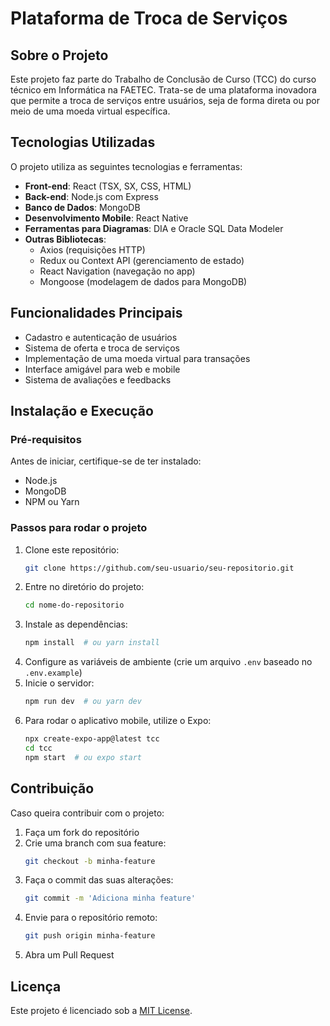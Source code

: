 # Plataforma de Troca de Serviços

## Sobre o Projeto
Este projeto faz parte do Trabalho de Conclusão de Curso (TCC) do curso técnico em Informática na FAETEC. Trata-se de uma plataforma inovadora que permite a troca de serviços entre usuários, seja de forma direta ou por meio de uma moeda virtual específica.

## Tecnologias Utilizadas
O projeto utiliza as seguintes tecnologias e ferramentas:
- **Front-end**: React (TSX, SX, CSS, HTML)
- **Back-end**: Node.js com Express
- **Banco de Dados**: MongoDB
- **Desenvolvimento Mobile**: React Native
- **Ferramentas para Diagramas**: DIA e Oracle SQL Data Modeler
- **Outras Bibliotecas**:
  - Axios (requisições HTTP)
  - Redux ou Context API (gerenciamento de estado)
  - React Navigation (navegação no app)
  - Mongoose (modelagem de dados para MongoDB)

## Funcionalidades Principais
- Cadastro e autenticação de usuários
- Sistema de oferta e troca de serviços
- Implementação de uma moeda virtual para transações
- Interface amigável para web e mobile
- Sistema de avaliações e feedbacks

## Instalação e Execução
### Pré-requisitos
Antes de iniciar, certifique-se de ter instalado:
- Node.js
- MongoDB
- NPM ou Yarn

### Passos para rodar o projeto
1. Clone este repositório:
   ```bash
   git clone https://github.com/seu-usuario/seu-repositorio.git
   ```
2. Entre no diretório do projeto:
   ```bash
   cd nome-do-repositorio
   ```
3. Instale as dependências:
   ```bash
   npm install  # ou yarn install
   ```
4. Configure as variáveis de ambiente (crie um arquivo `.env` baseado no `.env.example`)
5. Inicie o servidor:
   ```bash
   npm run dev  # ou yarn dev
   ```
6. Para rodar o aplicativo mobile, utilize o Expo:
   ```bash
   npx create-expo-app@latest tcc
   cd tcc
   npm start  # ou expo start
   ```

## Contribuição
Caso queira contribuir com o projeto:
1. Faça um fork do repositório
2. Crie uma branch com sua feature:
   ```bash
   git checkout -b minha-feature
   ```
3. Faça o commit das suas alterações:
   ```bash
   git commit -m 'Adiciona minha feature'
   ```
4. Envie para o repositório remoto:
   ```bash
   git push origin minha-feature
   ```
5. Abra um Pull Request

## Licença
Este projeto é licenciado sob a [MIT License](LICENSE).


